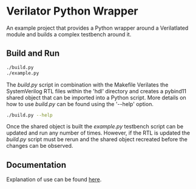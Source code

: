 # Verilator Python Wrapper

An example project that provides a Python wrapper around a Verilatlated module
and builds a complex testbench around it.

## Build and Run

```bash
./build.py
./example.py
```

The *build.py* script in combination with the Makefile Verilates the
SystemVerilog RTL files within the 'hdl' directory and creates a pybind11
shared object that can be imported into a Python script. More details on how to
use *build.py* can be found using the '--help' option.

```bash
./build.py --help
```

Once the shared object is built the *example.py* testbench script can be
updated and run any number of times. However, if the RTL is updated the
*build.py* script must be rerun and the shared object recreated before the
changes can be observed.

## Documentation

Explanation of use can be found [here](https://bmartini.github.io/vpw-testbench).

